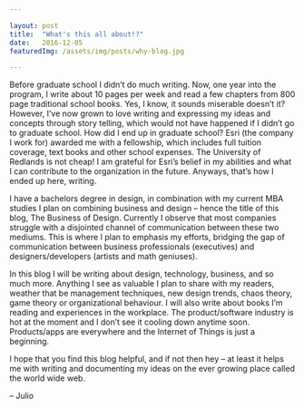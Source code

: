 ```yaml
---

layout: post
title:  "What's this all about!?"
date:   2016-12-05
featuredImg: /assets/img/posts/why-blog.jpg

---
```


Before graduate school I didn’t do much writing. Now, one year into the program, I write about 10 pages per week and read a few chapters from 800 page traditional school books. Yes, I know, it sounds miserable doesn’t it? However, I’ve now grown to love writing and expressing my ideas and concepts through story telling, which would not have happened if I didn’t go to graduate school. How did I end up in graduate school? Esri (the company I work for) awarded me with a fellowship, which includes full tuition coverage, text books and other school expenses. The University of Redlands is not cheap! I am grateful for Esri’s belief in my abilities and what I can contribute to the organization in the future. Anyways, that’s how I ended up here, writing.

I have a bachelors degree in design, in combination with my current MBA studies I plan on combining business and design – hence the title of this blog, The Business of Design. Currently I observe that most companies struggle with a disjointed channel of communication between these two mediums. This is where I plan to emphasis my efforts, bridging the gap of communication between business professionals (executives) and designers/developers (artists and math geniuses).

In this blog I will be writing about design, technology, business, and so much more. Anything I see as valuable I plan to share with my readers, weather that be management techniques, new design trends, chaos theory, game theory or organizational behaviour. I will also write about books I’m reading and experiences in the workplace. The product/software industry is hot at the moment and I don’t see it cooling down anytime soon. Products/apps are everywhere and the Internet of Things is just a beginning.

I hope that you find this blog helpful, and if not then hey – at least it helps me with writing and documenting my ideas on the ever growing place called the world wide web.

– Julio
